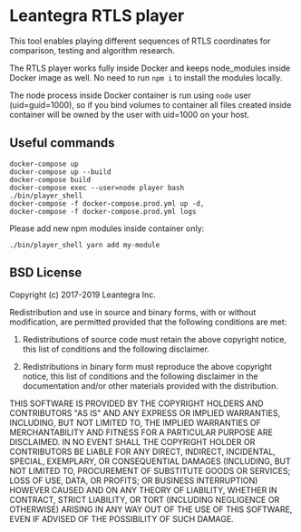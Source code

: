 # Leantegra RTLS player

This tool enables playing different sequences of RTLS coordinates for comparison, testing and algorithm research.

The RTLS player works fully inside Docker and keeps node_modules inside Docker image as well. No need to run `npm i` to install the modules locally.

The node process inside Docker container is run using `node` user (uid=guid=1000), so if you bind volumes to container all files created inside container will be owned by the user with uid=1000 on your host.

## Useful commands

```
docker-compose up
docker-compose up --build
docker-compose build
docker-compose exec --user=node player bash
./bin/player_shell
docker-compose -f docker-compose.prod.yml up -d,
docker-compose -f docker-compose.prod.yml logs
```

Please add new npm modules inside container only:

```
./bin/player_shell yarn add my-module
```

## BSD License

Copyright (c) 2017-2019 Leantegra Inc.

Redistribution and use in source and binary forms, with or without modification, are permitted provided that the following conditions are met:

1. Redistributions of source code must retain the above copyright notice, this list of conditions and the following disclaimer.

2. Redistributions in binary form must reproduce the above copyright notice, this list of conditions and the following disclaimer in the documentation and/or other materials provided with the distribution.

THIS SOFTWARE IS PROVIDED BY THE COPYRIGHT HOLDERS AND CONTRIBUTORS "AS IS" AND ANY EXPRESS OR IMPLIED WARRANTIES, INCLUDING, BUT NOT LIMITED TO, THE IMPLIED WARRANTIES OF MERCHANTABILITY AND FITNESS FOR A PARTICULAR PURPOSE ARE DISCLAIMED. IN NO EVENT SHALL THE COPYRIGHT HOLDER OR CONTRIBUTORS BE LIABLE FOR ANY DIRECT, INDIRECT, INCIDENTAL, SPECIAL, EXEMPLARY, OR CONSEQUENTIAL DAMAGES (INCLUDING, BUT NOT LIMITED TO, PROCUREMENT OF SUBSTITUTE GOODS OR SERVICES; LOSS OF USE, DATA, OR PROFITS; OR BUSINESS INTERRUPTION) HOWEVER CAUSED AND ON ANY THEORY OF LIABILITY, WHETHER IN CONTRACT, STRICT LIABILITY, OR TORT (INCLUDING NEGLIGENCE OR OTHERWISE) ARISING IN ANY WAY OUT OF THE USE OF THIS SOFTWARE, EVEN IF ADVISED OF THE POSSIBILITY OF SUCH DAMAGE.
